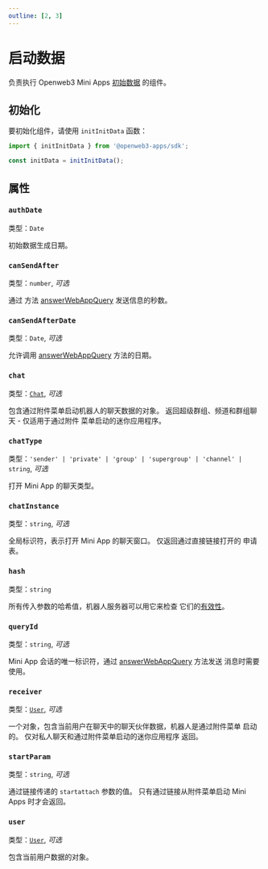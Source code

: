 ```yaml
---
outline: [2, 3]
---
```


# 启动数据

负责执行 Openweb3 Mini
Apps [初始数据](../../../../.platform/init-data.md) 的组件。

## 初始化

要初始化组件，请使用 `initInitData` 函数：

```typescript
import { initInitData } from '@openweb3-apps/sdk';

const initData = initInitData();
```

## 属性

### `authDate`

类型：`Date`

初始数据生成日期。

### `canSendAfter`

类型：`number`, _可选_

通过
方法 [answerWebAppQuery](https://core.openweb3.org/bots/api#answerwebappquery) 发送信息的秒数。

### `canSendAfterDate`

类型：`Date`, _可选_

允许调用
[answerWebAppQuery](https://core.openweb3.org/bots/api#answerwebappquery) 方法的日期。

### `chat`

类型：[`Chat`](../init-data/chat.md), _可选_

包含通过附件菜单启动机器人的聊天数据的对象。
返回超级群组、频道和群组聊天 - 仅适用于通过附件
菜单启动的迷你应用程序。

### `chatType`

类型：`'sender' | 'private' | 'group' | 'supergroup' | 'channel' | string`, _可选_

打开 Mini App 的聊天类型。

### `chatInstance`

类型：`string`, _可选_

全局标识符，表示打开 Mini App 的聊天窗口。 仅返回通过直接链接打开的
申请表。

### `hash`

类型：`string`

所有传入参数的哈希值，机器人服务器可以用它来检查
它们的[有效性](https://core.openweb3.org/bots/webapps#validating-data-received-via-the-web-app)。

### `queryId`

类型：`string`, _可选_

Mini App 会话的唯一标识符，通过 [answerWebAppQuery](https://core.openweb3.org/bots/api#answerwebappquery) 方法发送
消息时需要使用。

### `receiver`

类型：[`User`](.../init-data/user.md), _可选_

一个对象，包含当前用户在聊天中的聊天伙伴数据，机器人是通过附件菜单
启动的。 仅对私人聊天和通过附件菜单启动的迷你应用程序
返回。

### `startParam`

类型：`string`, _可选_

通过链接传递的 `startattach` 参数的值。 只有通过链接从附件菜单启动
Mini Apps 时才会返回。

### `user`

类型：[`User`](.../init-data/user.md), _可选_

包含当前用户数据的对象。

